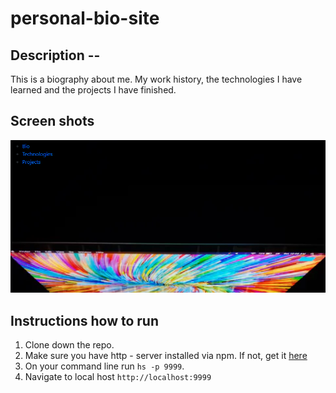 # personal-bio-site
## Description -- 
This is a biography about me.  My work history, the technologies I have learned and the projects I have finished.


## Screen shots
![Main Screen](./screenshots/BioPage.png)


## Instructions how to run
1.  Clone down the repo.
2. Make sure you have http - server installed via npm.  If not, get it [here](https://www.npmjs.com/package/http-server)
3. On your command line run `hs -p 9999`.
4.  Navigate to local host `http://localhost:9999`
